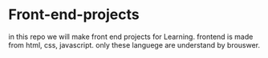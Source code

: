 # Front-end-projects

in this repo we will make front end projects for Learning.
frontend is made from html, css, javascript. only these languege are understand by brouswer.

